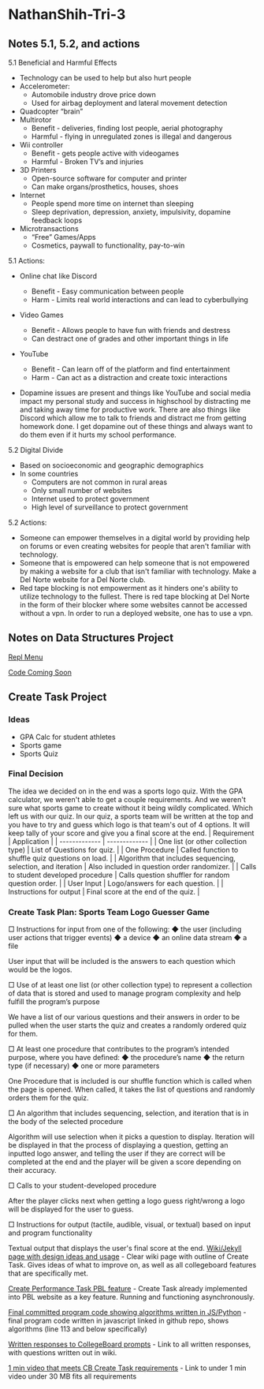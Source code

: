 # NathanShih-Tri-3

## Notes 5.1, 5.2, and actions
5.1 Beneficial and Harmful Effects
* Technology can be used to help but also hurt people
* Accelerometer:
  * Automobile industry drove price down
  * Used for airbag deployment and lateral movement detection
* Quadcopter “brain”
* Multirotor
  * Benefit - deliveries, finding lost people, aerial photography
  * Harmful - flying in unregulated zones is illegal and dangerous
* Wii controller
  * Benefit - gets people active with videogames
  * Harmful - Broken TV’s and injuries
* 3D Printers
  * Open-source software for computer and printer
  * Can make organs/prosthetics, houses, shoes
* Internet
  * People spend more time on internet than sleeping
  * Sleep deprivation, depression, anxiety, impulsivity, dopamine feedback loops
* Microtransactions
  * “Free” Games/Apps
  * Cosmetics, paywall to functionality, pay-to-win

5.1 Actions:
* Online chat like Discord
  * Benefit - Easy communication between people
  * Harm - Limits real world interactions and can lead to cyberbullying
* Video Games
  * Benefit - Allows people to have fun with friends and destress
  * Can destract one of grades and other important things in life
* YouTube
  * Benefit - Can learn off of the platform and find entertainment
  * Harm - Can act as a distraction and create toxic interactions

* Dopamine issues are present and things like YouTube and social media impact my personal study and success in highschool by distracting me and taking away time for productive work. There are also things like Discord which allow me to talk to friends and distract me from getting homework done. I get dopamine out of these things and always want to do them even if it hurts my school performance.

5.2 Digital Divide
* Based on socioeconomic and geographic demographics
* In some countries
  * Computers are not common in rural areas
  * Only small number of websites
  * Internet used to protect government
  * High level of surveillance to protect government

5.2 Actions:
* Someone can empower themselves in a digital world by providing help on forums or even creating websites for people that aren't familiar with technology.
* Someone that is empowered can help someone that is not empowered by making a website for a club that isn't familiar with technology. Make a Del Norte website for a Del Norte club.
* Red tape blocking is not empowerment as it hinders one's ability to utilize technology to the fullest. There is red tape blocking at Del Norte in the form of their blocker where some websites cannot be accessed without a vpn. In order to run a deployed website, one has to use a vpn.

## Notes on Data Structures Project
[Repl Menu](https://replit.com/@TankeeTort/NathanShih-Tri-3)


[Code Coming Soon]()

## Create Task Project
### Ideas
* GPA Calc for student athletes
* Sports game
* Sports Quiz
### Final Decision
The idea we decided on in the end was a sports logo quiz. With the GPA calculator, we weren't able to get a couple requirements. And we weren't sure what sports game to create without it being wildly complicated. Which left us with our quiz. In our quiz, a sports team will be written at the top and you have to try and guess which logo is that team's out of 4 options. It will keep tally of your score and give you a final score at the end.
| Requirement  | Application |
| ------------- | ------------- |
| One list (or other collection type) | List of Questions for quiz.  |
| One Procedure  | Called function to shuffle quiz questions on load.  |
| Algorithm that includes sequencing, selection, and iteration  | Also included in question order randomizer. |
| Calls to student developed procedure | Calls question shuffler for random question order. |
| User Input  | Logo/answers for each question. |
| Instructions for output  | Final score at the end of the quiz. |

### Create Task Plan: Sports Team Logo Guesser Game

□ Instructions for input from one of the following: ◆ the user (including user actions that trigger events) ◆ a device ◆ an online data stream ◆ a file

User input that will be included is the answers to each question which would be the logos.

□ Use of at least one list (or other collection type) to represent a collection of data that is stored and used to manage program complexity and help fulfill the program’s purpose

We have a list of our various questions and their answers in order to be pulled when the user starts the quiz and creates a randomly ordered quiz for them.

□ At least one procedure that contributes to the program’s intended purpose, where you have defined: ◆ the procedure’s name ◆ the return type (if necessary) ◆ one or more parameters

One Procedure that is included is our shuffle function which is called when the page is opened. When called, it takes the list of questions and randomly orders them for the quiz.

□ An algorithm that includes sequencing, selection, and iteration that is in the body of the selected procedure

Algorithm will use selection when it picks a question to display. Iteration will be displayed in that the process of displaying a question, getting an inputted logo answer, and telling the user if they are correct will be completed at the end and the player will be given a score depending on their accuracy. 
   
□ Calls to your student-developed procedure

After the player clicks next when getting a logo guess right/wrong a logo will be displayed for the user to guess.

□ Instructions for output (tactile, audible, visual, or textual) based on input and program functionality

Textual output that displays the user's final score at the end. 
[Wiki/Jekyll page with design ideas and usage](https://github.com/NoahJ214/Team-Aaiaa-Project-Tri-2/wiki/Create-Task-Plan-Tim,-Nat,-Noa) - Clear wiki page with outline of Create Task. Gives ideas of what to improve on, as well as all collegeboard features that are specifically met. 

[Create Performance Task PBL feature](https://aaiaa.crabdance.com/imageQuiz) - Create Task already implemented into PBL website as a key feature. Running and functioning asynchronously. 

[Final committed program code showing algorithms written in JS/Python](https://github.com/NoahJ214/Team-Aaiaa-Project-Tri-2/blob/main/templates/imageQuiz.html) - final program code written in javascript linked in github repo, shows algorithms (line 113 and below specifically)

[Written responses to CollegeBoard prompts](https://github.com/NoahJ214/Team-Aaiaa-Project-Tri-2/wiki/Written-Responses-CB-Create-Task-Nat,-Tim,-Noa) - Link to all written responses, with questions written out in wiki.

[1 min video that meets CB Create Task requirements](https://www.youtube.com/watch?v=tIFjXzPk2rs&feature=youtu.be) - Link to under 1 min video under 30 MB fits all requirements
